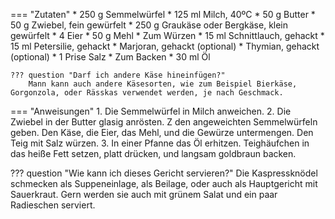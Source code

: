 === "Zutaten"
    * 250 g Semmelwürfel
    * 125 ml Milch, 40ºC
    * 50 g Butter
    * 50 g Zwiebel, fein gewürfelt
    * 250 g Graukäse oder Bergkäse, klein gewürfelt
    * 4 Eier
    * 50 g Mehl
    * Zum Würzen
        * 15 ml Schnittlauch, gehackt
        * 15 ml Petersilie, gehackt
        * Marjoran, gehackt (optional)
        * Thymian, gehackt (optional)
        * 1 Prise Salz
    * Zum Backen
        * 30 ml Öl

    ??? question "Darf ich andere Käse hineinfügen?"
        Mann kann auch andere Käsesorten, wie zum Beispiel Bierkäse, Gorgonzola, oder Rässkas verwendet werden, je nach Geschmack.

=== "Anweisungen"
    1. Die Semmelwürfel in Milch anweichen.
    2. Die Zwiebel in der Butter glasig anrösten. Z den angeweichten Semmelwürfeln geben. Den Käse, die Eier, das Mehl, und die Gewürze untermengen. Den Teig mit Salz würzen.
    3. In einer Pfanne das Öl erhitzen. Teighäufchen in das heiße Fett setzen, platt drücken, und langsam goldbraun backen.

??? question "Wie kann ich dieses Gericht servieren?"
    Die Kaspressknödel schmecken als Suppeneinlage, als Beilage, oder auch als Hauptgericht mit Sauerkraut. Gern werden sie auch mit grünem Salat und ein paar Radieschen serviert.

[^gutekueche]:
    ["Kaspressknödel."](https://www.gutekueche.at/kaspressknoedel-rezept-2152) *Gute Kueche.* 27 Februar 2015.
[^thack]:
    Hack, Thomas.
